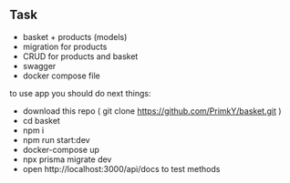 ## Task
+ basket + products (models)
+ migration for products
+ CRUD for products and basket
+ swagger
+ docker compose file

to use app you should do next things:
- download this repo ( git clone https://github.com/PrimkY/basket.git )
- cd basket
- npm i
- npm run start:dev
- docker-compose up
- npx prisma migrate dev
- open http://localhost:3000/api/docs to test methods

